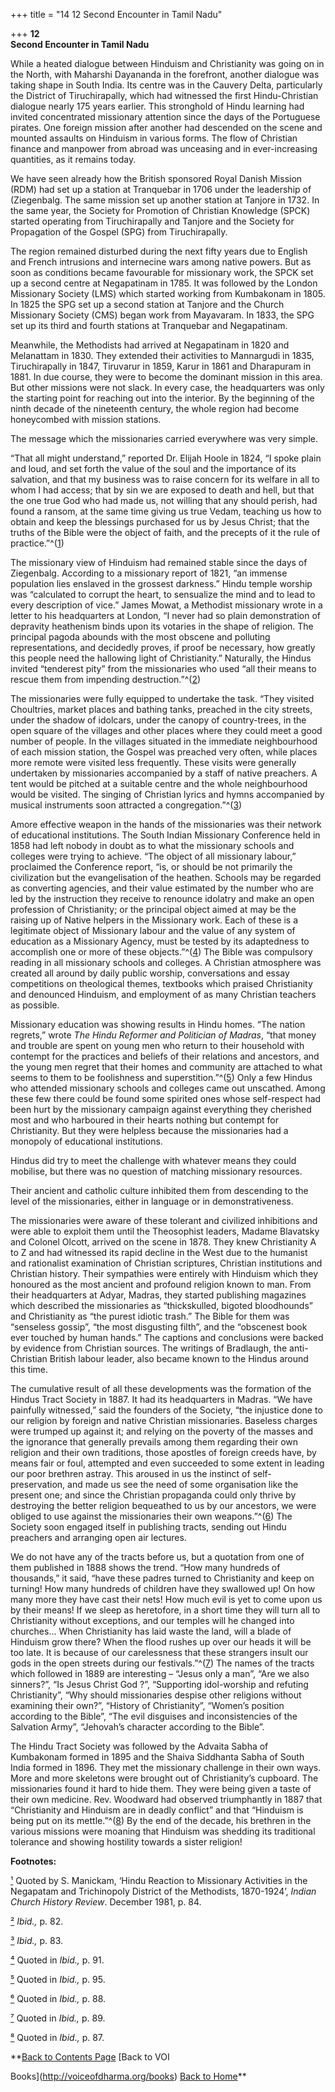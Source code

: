 +++
title = "14 12 Second Encounter in Tamil Nadu"

+++
**12**  
**Second Encounter in Tamil Nadu**

While a heated dialogue between Hinduism and Christianity was going on in the North, with Maharshi Dayananda in the forefront, another dialogue was taking shape in South India.  Its centre was in the Cauvery Delta, particularly the District of Tiruchirapally, which had witnessed the first Hindu-Christian dialogue nearly 175 years earlier.  This stronghold of Hindu learning had invited concentrated missionary attention since the days of the Portuguese pirates.  One foreign mission after another had descended on the scene and mounted assaults on Hinduism in various forms.  The flow of Christian finance and manpower from abroad was unceasing and in ever-increasing quantities, as it remains today.

We have seen already how the British sponsored Royal Danish Mission (RDM) had set up a station at Tranquebar in 1706 under the leadership of (Ziegenbalg.  The same mission set up another station at Tanjore in 1732.  In the same year, the Society for Promotion of Christian Knowledge (SPCK) started operating from Tiruchirapally and Tanjore and the Society for Propagation of the Gospel (SPG) from Tiruchirapally. 

The region remained disturbed during the next fifty years due to English and French intrusions and internecine wars among native powers.  But as soon as conditions became favourable for missionary work, the SPCK set up a second centre at Negapatinam in 1785.  It was followed by the London Missionary Society (LMS) which started working from Kumbakonam in 1805.  In 1825 the SPG set up a second station at Tanjore and the Church Missionary Society (CMS) began work from Mayavaram.  In 1833, the SPG set up its third and fourth stations at Tranquebar and Negapatinam. 

Meanwhile, the Methodists had arrived at Negapatinam in 1820 and Melanattam in 1830.  They extended their activities to Mannargudi in 1835, Tiruchirapally in 1847, Tiruvarur in 1859, Karur in 1861 and Dharapuram in 1881.  In due course, they were to become the dominant mission in this area.  But other missions were not slack.  In every case, the headquarters was only the starting point for reaching out into the interior.  By the beginning of the ninth decade of the nineteenth century, the whole region had become honeycombed with mission stations.

The message which the missionaries carried everywhere was very simple. 

“That all might understand,” reported Dr. Elijah Hoole in 1824, “I spoke plain and loud, and set forth the value of the soul and the importance of its salvation, and that my business was to raise concern for its welfare in all to whom I had access; that by sin we are exposed to death and hell, but that the one true God who had made us, not willing that any should perish, had found a ransom, at the same time giving us true Vedam, teaching us how to obtain and keep the blessings purchased for us by Jesus Christ; that the truths of the Bible were the object of faith, and the precepts of it the rule of practice.”^([1](#1))

The missionary view of Hinduism had remained stable since the days of Ziegenbalg.  According to a missionary report of 1821, “an immense population lies enslaved in the grossest darkness.” Hindu temple worship was “calculated to corrupt the heart, to sensualize the mind and to lead to every description of vice.” James Mowat, a Methodist missionary wrote in a letter to his headquarters at London, “I never had so plain demonstration of depravity heathenism binds upon its votaries in the shape of religion.  The principal pagoda abounds with the most obscene and polluting representations, and decidedly proves, if proof be necessary, how greatly this people need the hallowing light of Christianity.” Naturally, the Hindus invited “tenderest pity” from the missionaries who used “all their means to rescue them from impending destruction.”^([2](#2))

The missionaries were fully equipped to undertake the task.  “They visited Choultries, market places and bathing tanks, preached in the city streets, under the shadow of idolcars, under the canopy of country-trees, in the open square of the villages and other places where they could meet a good number of people.  In the villages situated in the immediate neighbourhood of each mission station, the Gospel was preached very often, while places more remote were visited less frequently.  These visits were generally undertaken by missionaries accompanied by a staff of native preachers.  A tent would be pitched at a suitable centre and the whole neighbourhood would be visited.  The singing of Christian lyrics and hymns accompanied by musical instruments soon attracted a congregation.”^([3](#3))

Amore effective weapon in the hands of the missionaries was their network of educational institutions.  The South Indian Missionary Conference held in 1858 had left nobody in doubt as to what the missionary schools and colleges were trying to achieve.  “The object of all missionary labour,” proclaimed the Conference report, “is, or should be not primarily the civilization but the evangelisation of the heathen.  Schools may be regarded as converting agencies, and their value estimated by the number who are led by the instruction they receive to renounce idolatry and make an open profession of Christianity; or the principal object aimed at may be the raising up of Native helpers in the Missionary work.  Each of these is a legitimate object of Missionary labour and the value of any system of education as a Missionary Agency, must be tested by its adaptedness to accomplish one or more of these objects.”^([4](#4)) The Bible was compulsory reading in all missionary schools and colleges.  A Christian atmosphere was created all around by daily public worship, conversations and essay competitions on theological themes, textbooks which praised Christianity and denounced Hinduism, and employment of as many Christian teachers as possible.

Missionary education was showing results in Hindu homes.  “The nation regrets,” wrote *The Hindu Reformer and Politician of Madras*, “that money and trouble are spent on young men who return to their household with contempt for the practices and beliefs of their relations and ancestors, and the young men regret that their homes and community are attached to what seems to them to be foolishness and superstition.”^([5](#5)) Only a few Hindus who attended missionary schools and colleges came out unscathed.  Among these few there could be found some spirited ones whose self-respect had been hurt by the missionary campaign against everything they cherished most and who harboured in their hearts nothing but contempt for Christianity.  But they were helpless because the missionaries had a monopoly of educational institutions.

Hindus did try to meet the challenge with whatever means they could mobilise, but there was no question of matching missionary resources. 

Their ancient and catholic culture inhibited them from descending to the level of the missionaries, either in language or in demonstrativeness. 

The missionaries were aware of these tolerant and civilized inhibitions and were able to exploit them until the Theosophist leaders, Madame Blavatsky and Colonel Olcott, arrived on the scene in 1878.  They knew Christianity A to Z and had witnessed its rapid decline in the West due to the humanist and rationalist examination of Christian scriptures, Christian institutions and Christian history.  Their sympathies were entirely with Hinduism which they honoured as the most ancient and profound religion known to man.  From their headquarters at Adyar, Madras, they started publishing magazines which described the missionaries as “thickskulled, bigoted bloodhounds” and Christianity as “the purest idiotic trash.” The Bible for them was “senseless gossip”, “the most disgusting filth”, and the “obscenest book ever touched by human hands.” The captions and conclusions were backed by evidence from Christian sources.  The writings of Bradlaugh, the anti-Christian British labour leader, also became known to the Hindus around this time.

The cumulative result of all these developments was the formation of the Hindus Tract Society in 1887.  It had its headquarters in Madras.  “We have painfully witnessed,” said the founders of the Society, “the injustice done to our religion by foreign and native Christian missionaries.  Baseless charges were trumped up against it; and relying on the poverty of the masses and the ignorance that generally prevails among them regarding their own religion and their own traditions, those apostles of foreign creeds have, by means fair or foul, attempted and even succeeded to some extent in leading our poor brethren astray.  This aroused in us the instinct of self-preservation, and made us see the need of some organisation like the present one; and since the Christian propaganda could only thrive by destroying the better religion bequeathed to us by our ancestors, we were obliged to use against the missionaries their own weapons.”^([6](#6)) The Society soon engaged itself in publishing tracts, sending out Hindu preachers and arranging open air lectures.

We do not have any of the tracts before us, but a quotation from one of them published in 1888 shows the trend.  “How many hundreds of thousands,” it said, “have these padres turned to Christianity and keep on turning!  How many hundreds of children have they swallowed up!  On how many more they have cast their nets!  How much evil is yet to come upon us by their means!  If we sleep as heretofore, in a short time they will turn all to Christianity without exceptions, and our temples will he changed into churches... When Christianity has laid waste the land, will a blade of Hinduism grow there?  When the flood rushes up over our heads it will be too late.  It is because of our carelessness that these strangers insult our gods in the open streets during our festivals.”^([7](#7)) The names of the tracts which followed in 1889 are interesting – “Jesus only a man”, “Are we also sinners?”, “Is Jesus Christ God ?”, “Supporting idol-worship and refuting Christianity”, “Why should missionaries despise other religions without examining their own?”, “History of Christianity”, “Women’s position according to the Bible”, “The evil disguises and inconsistencies of the Salvation Army”, “Jehovah’s character according to the Bible”.

The Hindu Tract Society was followed by the Advaita Sabha of Kumbakonam formed in 1895 and the Shaiva Siddhanta Sabha of South India formed in 1896.  They met the missionary challenge in their own ways.  More and more skeletons were brought out of Christianity’s cupboard.  The missionaries found it hard to hide them.  They were being given a taste of their own medicine.  Rev. Woodward had observed triumphantly in 1887 that “Christianity and Hinduism are in deadly conflict” and that “Hinduism is being put on its mettle.”^([8](#8)) By the end of the decade, his brethren in the various missions were moaning that Hinduism was shedding its traditional tolerance and showing hostility towards a sister religion!  
 

**Footnotes:**

[¹](#1a) Quoted by S. Manickam, ‘Hindu Reaction to Missionary Activities in the Negapatam and Trichinopoly District of the Methodists, 1870-1924’, *Indian Church History Review*.  December 1981, p. 84.

[²](#2a) *Ibid.,* p. 82.

[³](#3a) *Ibid.,* p. 83.

[⁴](#4a) Quoted in *Ibid.,* p. 91.

[⁵](#5a) Quoted in *Ibid.,* p. 95.

[⁶](#6a) Quoted in *Ibid.,* p. 88.

[⁷](#7a) Quoted in *Ibid.,* p. 89.

[⁸](#8a) Quoted in *Ibid.,* p. 87.  
 

**[Back to Contents Page](index.htm)    [Back to VOI

Books](http://voiceofdharma.org/books)    [Back to Home](http://voiceofdharma.org)**

